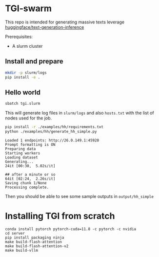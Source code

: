 # TGI-swarm

This repo is intended for generating massive texts leverage [huggingface/text-generation-inference](https://github.com/huggingface/text-generation-inference)

Prerequisites:
* A slurm cluster


## Install and prepare

```bash
mkdir -p slurm/logs
pip install -e .
```

## Hello world

```bash
sbatch tgi.slurm
```

This will generate log files in `slurm/logs` and also `hosts.txt` with the list of nodes used for the job.

```bash
pip install -r ./examples/hh/requirements.txt
python ./examples/hh/generate_hh_simple.py
```
```
Loaded 1 endpoints: http://26.0.149.1:45920
Prompt formatting is ON
Preparing data
Starting workers
Loading dataset
Generating...
24it [00:30,  5.02s/it]

## after a minute or so
64it [02:24,  2.26s/it]
Saving chunk 1/None
Processing complete.
```

Then you should be able to see some sample outputs in `output/hh_simple`

# Installing TGI from scratch

```
conda install pytorch pytorch-cuda=11.8 -c pytorch -c nvidia
cd server
pip install packaging ninja
make build-flash-attention
make build-flash-attention-v2
make build-vllm
```
